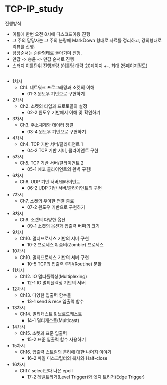 # TCP-IP_study

진행방식
- 이틀에 한번 오전 8시에 디스코드이용 진행
- 그 주의 담당자는 그 주의 분량에 MarkDown 형태로 자료를 정리하고, 강의형태로 리뷰를 진행.
- 담당순서는 순환형태로 돌아가며 진행.
- 만갑 -> 승윤 -> 만갑 순서로 진행
- 스터디 이틀단위 진행분량 (이틀당 대략 20페이지 +-. 최대 25페이지정도)


## 

- 1차시
  - Ch1. 네트워크 프로그래밍과 소켓의 이해
    - 01-3 윈도우 기반으로 구현하기
- 2차시
  - Ch2. 소켓의 타입과 프로토콜의 설정
    - 02-2 윈도우 기반에서 이해 및 확인하기
- 3차시
  - Ch3. 주소체계와 데이터 정렬
    - 03-4 윈도우 기반으로 구현하기
- 4차시
  - Ch4. TCP 기반 서버/클라이언트 1
    - 04-2 TCP 기반 서버, 클라이언트 구현
- 5차시
  - Ch5. TCP 기반 서버/클라이언트 2
    - 05-1 에코 클라이언트의 완벽 구현!
- 6차시
  - Ch6. UDP 기반 서버/클라이언트
    - 06-2 UDP 기반 서버/클라이언트의 구현
- 7차시
  - Ch7. 소켓의 우아한 연결 종료
    - 07-2 윈도우 기반으로 구현하기
- 8차시
  - Ch9. 소켓의 다양한 옵션
    - 09-1 소켓의 옵션과 입출력 버퍼의 크기
- 9차시
  - Ch10. 멀티프로세스 기반의 서버 구현
    - 10-2 프로세스 & 좀비(Zombie) 프로세스
- 10차시
  - Ch10. 멀티프로세스 기반의 서버 구현
    - 10-5 TCP의 입출력 루틴(Routine) 분할
- 11차시
  - Ch12. IO 멀티플렉싱(Multiplexing)
    - 12-1 IO 멀티플렉싱 기반의 서버
- 12차시
  - Ch13. 다양한 입출력 함수들
    - 13-1 send & recv 입출력 함수
- 13차시
  - Ch14. 멀티캐스트 & 브로드캐스트
    - 14-1 멀티캐스트(Multicast)
- 14차시
  - Ch15. 소켓과 표준 입출력
    - 15-2 표준 입출력 함수 사용하기
- 15차시
  - Ch16. 입출력 스트림의 분리에 대한 나머지 이야기
    - 16-2 파일 디스크립터의 복사와 Half-close
- 16차시
  - Ch17. select보다 나은 epoll
    - 17-2 레벨트리거(Level Trigger)와 엣지 트리거(Edge Trigger)
